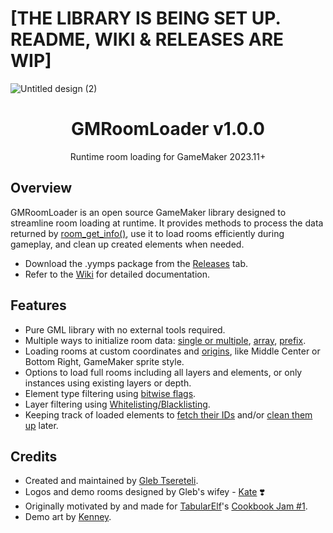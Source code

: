 # [THE LIBRARY IS BEING SET UP. README, WIKI & RELEASES ARE WIP]

![Untitled design (2)](https://github.com/glebtsereteli/GMRoomLoader/assets/50461722/e82ecee8-149d-4a04-bf85-4010535ce033)

<h1 align="center">GMRoomLoader v1.0.0</h1>
<p align="center">Runtime room loading for GameMaker 2023.11+</p>

## Overview
GMRoomLoader is an open source GameMaker library designed to streamline room loading at runtime. It provides methods to process the data returned by [room_get_info()](https://manual.gamemaker.io/monthly/en/GameMaker_Language/GML_Reference/Asset_Management/Rooms/room_get_info.htm), use it to load rooms efficiently during gameplay, and clean up created elements when needed.

* Download the .yymps package from the [Releases](https://github.com/glebtsereteli/GMRoomLoader/releases) tab.
* Refer to the [Wiki](https://github.com/glebtsereteli/GMRoomLoader/wiki) for detailed documentation.

## Features
- Pure GML library with no external tools required.
- Multiple ways to initialize room data: [single or multiple](https://github.com/glebtsereteli/GMRoomLoader/wiki/RoomLoader#-data_initroom----structroomloader), [array](https://github.com/glebtsereteli/GMRoomLoader/wiki/RoomLoader#-data_init_arrayrooms---structroomloader), [prefix](https://github.com/glebtsereteli/GMRoomLoader/wiki/RoomLoader#-data_init_prefixprefix---structroomloader).
- Loading rooms at custom coordinates and [origins](https://github.com/glebtsereteli/GMRoomLoader/wiki/Enums#roomloader_origin), like Middle Center or Bottom Right, GameMaker sprite style.
- Options to load full rooms including all layers and elements, or only instances using existing layers or depth.
- Element type filtering using [bitwise flags](https://github.com/glebtsereteli/GMRoomLoader/wiki/Enums#roomloader_flag).
- Layer filtering using [Whitelisting/Blacklisting](https://github.com/glebtsereteli/GMRoomLoader/wiki/RoomLoader()-static-constructor-%E2%80%90-main-interface#%E2%84%B9%EF%B8%8F-whitelistblacklist-layer-filtering).
- Keeping track of loaded elements to [fetch their IDs]() and/or [clean them up]() later.

## Credits
- Created and maintained by [Gleb Tsereteli](https://twitter.com/glebtsereteli).
- Logos and demo rooms designed by Gleb's wifey - [Kate](https://www.instagram.com/k8te_iv) ❣️
- Originally motivated by and made for [TabularElf](https://github.com/tabularelf)'s [Cookbook Jam #1](https://itch.io/jam/cookbook-jam-1).
- Demo art by [Kenney](https://twitter.com/KenneyNL).
